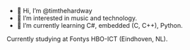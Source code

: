 - 👋 Hi, I’m @timthehardway
- 👀 I’m interested in music and technology.
- 🌱 I’m currently learning C#, embedded (C, C++), Python.

Currently studying at Fontys HBO-ICT (Eindhoven, NL).
